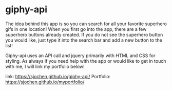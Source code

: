 # giphy-api

The idea behind this app is so you can search for all your favorite superhero gifs in one location! When you first go into the app, there are a few superhero buttons already created. If you do not see the superhero button you would like, just type it into the search bar and add a new button to the list!

Giphy-api uses an API call and jquery primarily with HTML and CSS for styling. As always if you need help with the app or would like to get in touch with me, I will link my portfolio below!

link: https://sjochen.github.io/giphy-api/
Portfolio: https://sjochen.github.io/myportfolio/
